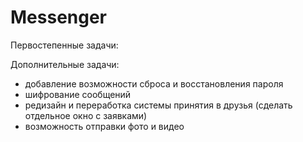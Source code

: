 # Messenger

Первостепенные задачи:

Дополнительные задачи:
- добавление возможности сброса и восстановления пароля
- шифрование сообщений
- редизайн и переработка системы принятия в друзья (сделать отдельное окно с заявками)
- возможность отправки фото и видео